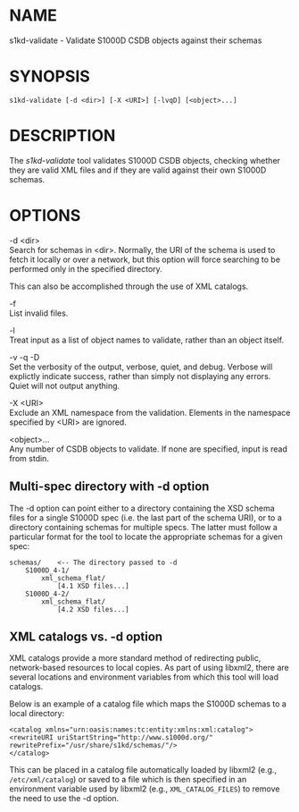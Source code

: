 NAME
====

s1kd-validate - Validate S1000D CSDB objects against their schemas

SYNOPSIS
========

    s1kd-validate [-d <dir>] [-X <URI>] [-lvqD] [<object>...]

DESCRIPTION
===========

The *s1kd-validate* tool validates S1000D CSDB objects, checking whether they are valid XML files and if they are valid against their own S1000D schemas.

OPTIONS
=======

-d &lt;dir&gt;  
Search for schemas in &lt;dir&gt;. Normally, the URI of the schema is used to fetch it locally or over a network, but this option will force searching to be performed only in the specified directory.

This can also be accomplished through the use of XML catalogs.

-f  
List invalid files.

-l  
Treat input as a list of object names to validate, rather than an object itself.

-v -q -D  
Set the verbosity of the output, verbose, quiet, and debug. Verbose will explictly indicate success, rather than simply not displaying any errors. Quiet will not output anything.

-X &lt;URI&gt;  
Exclude an XML namespace from the validation. Elements in the namespace specified by &lt;URI&gt; are ignored.

&lt;object&gt;...  
Any number of CSDB objects to validate. If none are specified, input is read from stdin.

Multi-spec directory with -d option
-----------------------------------

The -d option can point either to a directory containing the XSD schema files for a single S1000D spec (i.e. the last part of the schema URI), or to a directory containing schemas for multiple specs. The latter must follow a particular format for the tool to locate the appropriate schemas for a given spec:

    schemas/    <-- The directory passed to -d
        S1000D_4-1/
            xml_schema_flat/
                [4.1 XSD files...]
        S1000D_4-2/
            xml_schema_flat/
                [4.2 XSD files...]

XML catalogs vs. -d option
--------------------------

XML catalogs provide a more standard method of redirecting public, network-based resources to local copies. As part of using libxml2, there are several locations and environment variables from which this tool will load catalogs.

Below is an example of a catalog file which maps the S1000D schemas to a local directory:

    <catalog xmlns="urn:oasis:names:tc:entity:xmlns:xml:catalog">
    <rewriteURI uriStartString="http://www.s1000d.org/"
    rewritePrefix="/usr/share/s1kd/schemas/"/>
    </catalog>

This can be placed in a catalog file automatically loaded by libxml2 (e.g., `/etc/xml/catalog`) or saved to a file which is then specified in an environment variable used by libxml2 (e.g., `XML_CATALOG_FILES`) to remove the need to use the -d option.

